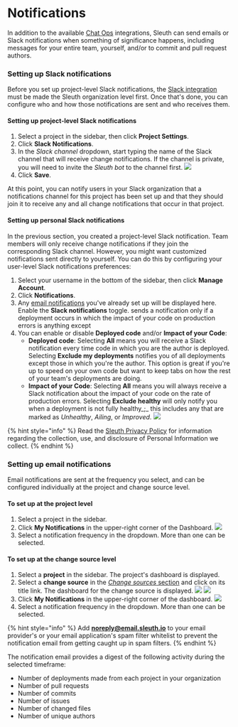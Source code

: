 # Notifications

In addition to the available [Chat Ops](integrations-1/chat-ops/) integrations, Sleuth can send emails or Slack notifications when something of significance happens, including messages for your entire team, yourself, and/or to commit and pull request authors.   

### Setting up Slack notifications

Before you set up project-level Slack notifications, the [Slack integration](integrations-1/chat-ops/slack.md#about-the-integration) must be made the Sleuth organization level first. Once that's done, you can configure who and how those notifications are sent and who receives them. 

#### Setting up project-level Slack notifications

1. Select a project in the sidebar, then click **Project Settings**. 
2. Click **Slack Notifications**. 
3. In the _Slack channel_ dropdown, start typing the name of the Slack channel that will receive change notifications. If the channel is private, you will need to invite the _Sleuth bot_ to the channel first.  ![](.gitbook/assets/slack-config-channels.png) 
4. Click **Save**. 

At this point, you can notify users in your Slack organization that a notifications channel for this project has been set up and that they should join it to receive any and all change notifications that occur in that project. 

#### Setting up personal Slack notifications 

In the previous section, you created a project-level Slack notification. Team members will only receive change notifications if they join the corresponding Slack channel. However, you might want customized notifications sent directly to yourself. You can do this by configuring your user-level Slack notifications preferences: 

1. Select your username in the bottom of the sidebar, then click **Manage Account**. 
2. Click **Notifications**. 
3. Any [email notifications](notifications.md#setting-up-email-notifications) you've already set up will be displayed here. Enable the **Slack notifications** toggle.  sends a notification only if a deployment occurs in which the impact of your code on production errors is anything except 
4. You can enable or disable **Deployed code** and/or **Impact of your Code**:
   * **Deployed code**: Selecting **All** means you will receive a Slack notification every time code in which you are the author is deployed.  Selecting **Exclude my deployments** notifies you of all deployments except those in which you're the author. This option is great if you're up to speed on your own code but want to keep tabs on how the rest of your team's deployments are doing. 
   * **Impact of your Code**: Selecting **All** means you will always receive a Slack notification about the impact of your code on the rate of production errors.  Selecting **Exclude healthy** will only notify you when a deployment is not fully healthy_;_ this includes any that are marked as _Unhealthy_, _Ailing_, or _Improved_.   ![](.gitbook/assets/notifications-slack-notifications-setup.png) 

{% hint style="info" %}
Read the [Sleuth Privacy Policy](https://www.sleuth.io/privacy) for information regarding the collection, use, and disclosure of Personal Information we collect.
{% endhint %}

### Setting up email notifications 

Email notifications are sent at the frequency you select, and can be configured individually at the project and change source level. 

#### To set up at the project level

1. Select a project in the sidebar. 
2. Click **My Notifications** in the upper-right corner of the Dashboard.   ![](.gitbook/assets/slack-my-notifications.png) 
3. Select a notification frequency in the dropdown. More than one can be selected.  

#### To set up at the change source level

1. Select a **project** in the sidebar. The project's dashboard is displayed. 
2. Select a **change source** in the [_Change sources_ section](dashboard-1/dashboard.md) and click on its title link. The dashboard for the change source is displayed.   ![](.gitbook/assets/change-source.png) ![](.gitbook/assets/screen-shot-2020-06-17-at-4.35.45-pm.png)  
3. Click **My Notifications** in the upper-right corner of the dashboard.   ![](.gitbook/assets/slack-my-notifications.png)
4. Select a notification frequency in the dropdown. More than one can be selected. 

{% hint style="info" %}
Add **noreply@email.sleuth.io** to your email provider's or your email application's spam filter whitelist to prevent the notification email from getting caught up in spam filters. 
{% endhint %}

The notification email provides a digest of the following activity during the selected timeframe: 

* Number of deployments made from each project in your organization
* Number of pull requests
* Number of commits
* Number of issues
* Number of changed files
* Number of unique authors 

